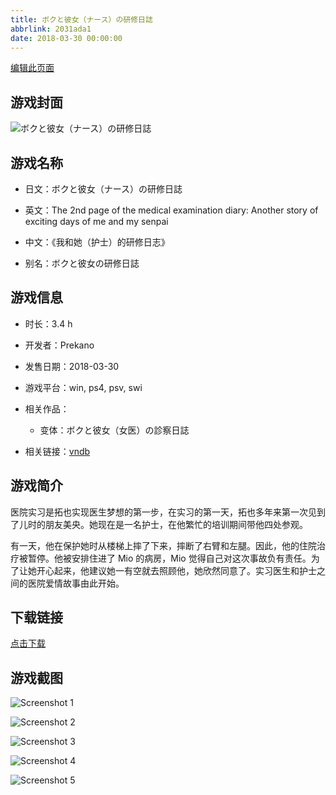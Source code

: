 ```yaml
---
title: ボクと彼女（ナース）の研修日誌
abbrlink: 2031ada1
date: 2018-03-30 00:00:00
---
```

[编辑此页面](https://github.com/ACG-3/ADV3-source/blob/main/source/_posts/games/%E3%83%9C%E3%82%AF%E3%81%A8%E5%BD%BC%E5%A5%B3%EF%BC%88%E5%A5%B3%E5%8C%BB%EF%BC%89%E3%81%AE%E8%A8%BA%E5%AF%9F%E6%97%A5%E8%AA%8C.md)

## 游戏封面

![ボクと彼女（ナース）の研修日誌](https://pan.timero.xyz/d/onedrive/img_lib_001/%E3%83%9C%E3%82%AF%E3%81%A8%E5%BD%BC%E5%A5%B3%EF%BC%88%E5%A5%B3%E5%8C%BB%EF%BC%89%E3%81%AE%E8%A8%BA%E5%AF%9F%E6%97%A5%E8%AA%8C_cover.avif)


## 游戏名称

- 日文：ボクと彼女（ナース）の研修日誌
- 英文：The 2nd page of the medical examination diary: Another story of exciting days of me and my senpai
- 中文：《我和她（护士）的研修日志》

- 别名：ボクと彼女の研修日誌


## 游戏信息

- 时长：3.4 h
- 开发者：Prekano
- 发售日期：2018-03-30
- 游戏平台：win, ps4, psv, swi
- 相关作品：
   - 变体：ボクと彼女（女医）の診察日誌

- 相关链接：[vndb](https://vndb.org/v22445)


## 游戏简介

医院实习是拓也实现医生梦想的第一步，在实习的第一天，拓也多年来第一次见到了儿时的朋友美央。她现在是一名护士，在他繁忙的培训期间带他四处参观。

有一天，他在保护她时从楼梯上摔了下来，摔断了右臂和左腿。因此，他的住院治疗被暂停。他被安排住进了 Mio 的病房，Mio 觉得自己对这次事故负有责任。为了让她开心起来，他建议她一有空就去照顾他，她欣然同意了。实习医生和护士之间的医院爱情故事由此开始。




## 下载链接

[点击下载](https://pan.timero.xyz/onedrive/adv_lib_001/%E3%83%9C%E3%82%AF%E3%81%A8%E5%BD%BC%E5%A5%B3%EF%BC%88%E5%A5%B3%E5%8C%BB%EF%BC%89%E3%81%AE%E8%A8%BA%E5%AF%9F%E6%97%A5%E8%AA%8C)


## 游戏截图


![Screenshot 1](https://pan.timero.xyz/d/onedrive/img_lib_001/%E3%83%9C%E3%82%AF%E3%81%A8%E5%BD%BC%E5%A5%B3%EF%BC%88%E5%A5%B3%E5%8C%BB%EF%BC%89%E3%81%AE%E8%A8%BA%E5%AF%9F%E6%97%A5%E8%AA%8C_Screenshot_1.avif)

![Screenshot 2](https://pan.timero.xyz/d/onedrive/img_lib_001/%E3%83%9C%E3%82%AF%E3%81%A8%E5%BD%BC%E5%A5%B3%EF%BC%88%E5%A5%B3%E5%8C%BB%EF%BC%89%E3%81%AE%E8%A8%BA%E5%AF%9F%E6%97%A5%E8%AA%8C_Screenshot_2.avif)

![Screenshot 3](https://pan.timero.xyz/d/onedrive/img_lib_001/%E3%83%9C%E3%82%AF%E3%81%A8%E5%BD%BC%E5%A5%B3%EF%BC%88%E5%A5%B3%E5%8C%BB%EF%BC%89%E3%81%AE%E8%A8%BA%E5%AF%9F%E6%97%A5%E8%AA%8C_Screenshot_3.avif)

![Screenshot 4](https://pan.timero.xyz/d/onedrive/img_lib_001/%E3%83%9C%E3%82%AF%E3%81%A8%E5%BD%BC%E5%A5%B3%EF%BC%88%E5%A5%B3%E5%8C%BB%EF%BC%89%E3%81%AE%E8%A8%BA%E5%AF%9F%E6%97%A5%E8%AA%8C_Screenshot_4.avif)

![Screenshot 5](https://pan.timero.xyz/d/onedrive/img_lib_001/%E3%83%9C%E3%82%AF%E3%81%A8%E5%BD%BC%E5%A5%B3%EF%BC%88%E5%A5%B3%E5%8C%BB%EF%BC%89%E3%81%AE%E8%A8%BA%E5%AF%9F%E6%97%A5%E8%AA%8C_Screenshot_5.avif)


